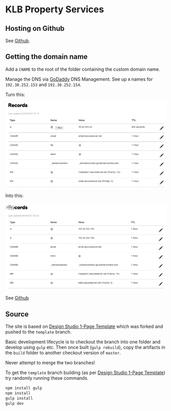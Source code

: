 # KLB Property Services

## Hosting on Github

See [Github](https://pages.github.com/).


## Getting the domain name

Add a `CNAME` to the root of the folder containing the custom domain name.

Manage the DNS via [GoDaddy](https://dcc.godaddy.com) DNS Management. See up `A` names for `192.30.252.153` and `192.30.252.154`.

Turn this:

![](dns_before.png)


Into this:

![](dns_after.png)


See [Github](https://help.github.com/articles/using-a-custom-domain-with-github-pages/)

## Source

The site is based on [Design Studio 1-Page Template](https://github.com/website-templates/design-studio_one-page-template.git) which was forked and pushed to the `template` branch.

Basic development lifecycle is to checkout the branch into one folder and develop using `gulp` etc. Then once built (`gulp rebuild`), copy the artifacts in the `build` folder to another checkout version of `master`. 

Never attempt to merge the two branches!

To get the `template` branch building (as per [Design Studio 1-Page Template](https://github.com/website-templates/design-studio_one-page-template.git)) try randomly running these commands.

```
npm install gulp
npm install
gulp install
gulp dev
```